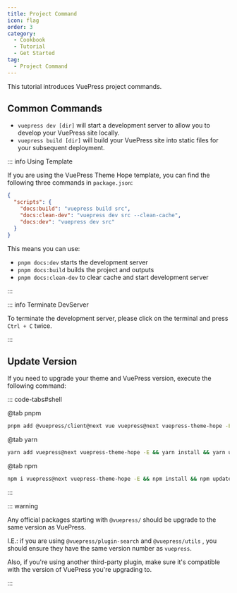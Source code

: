 ```yaml
---
title: Project Command
icon: flag
order: 3
category:
  - Cookbook
  - Tutorial
  - Get Started
tag:
  - Project Command
---
```


This tutorial introduces VuePress project commands.

<!-- more -->

## Common Commands

- `vuepress dev [dir]` will start a development server to allow you to develop your VuePress site locally.
- `vuepress build [dir]` will build your VuePress site into static files for your subsequent deployment.

::: info Using Template

If you are using the VuePress Theme Hope template, you can find the following three commands in `package.json`:

```json
{
  "scripts": {
    "docs:build": "vuepress build src",
    "docs:clean-dev": "vuepress dev src --clean-cache",
    "docs:dev": "vuepress dev src"
  }
}
```

This means you can use:

- `pnpm docs:dev` starts the development server
- `pnpm docs:build` builds the project and outputs
- `pnpm docs:clean-dev` to clear cache and start development server

:::

::: info Terminate DevServer

To terminate the development server, please click on the terminal and press `Ctrl + C` twice.

:::

## Update Version

If you need to upgrade your theme and VuePress version, execute the following command:

::: code-tabs#shell

@tab pnpm

```bash
pnpm add @vuepress/client@next vue vuepress@next vuepress-theme-hope -E && pnpm i && pnpm up
```

@tab yarn

```bash
yarn add vuepress@next vuepress-theme-hope -E && yarn install && yarn upgrade
```

@tab npm

```bash
npm i vuepress@next vuepress-theme-hope -E && npm install && npm update
```

:::

::: warning

Any official packages starting with `@vuepress/` should be upgrade to the same version as VuePress.

I.E.: if you are using `@vuepress/plugin-search` and `@vuepress/utils` , you should ensure they have the same version number as `vuepress`.

Also, if you're using another third-party plugin, make sure it's compatible with the version of VuePress you're upgrading to.

:::
